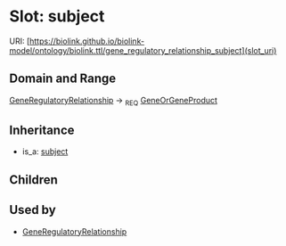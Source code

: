 # Slot: subject




URI: [https://biolink.github.io/biolink-model/ontology/biolink.ttl/gene_regulatory_relationship_subject](slot_uri)
## Domain and Range

[GeneRegulatoryRelationship](GeneRegulatoryRelationship.md) ->  <sub>REQ</sub> [GeneOrGeneProduct](GeneOrGeneProduct.md)
## Inheritance

 *  is_a: [subject](subject.md)
## Children

## Used by

 * [GeneRegulatoryRelationship](GeneRegulatoryRelationship.md)
